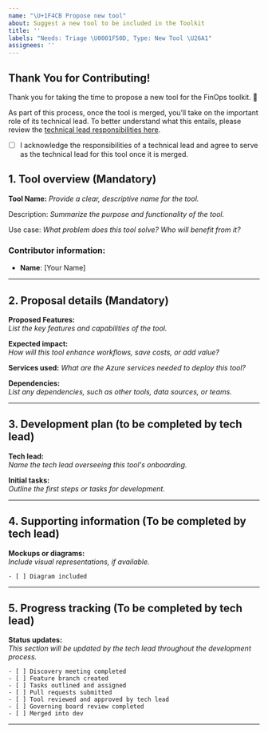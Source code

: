 ```yaml
---
name: "\U+1F4CB Propose new tool"
about: Suggest a new tool to be included in the Toolkit
title: ''
labels: "Needs: Triage \U0001F50D, Type: New Tool \U26A1"
assignees: ''
---
```

## Thank You for Contributing!  
Thank you for taking the time to propose a new tool for the FinOps toolkit. 🙌  

As part of this process, once the tool is merged, you’ll take on the important role of its technical lead. To better understand what this entails, please review the [technical lead responsibilities here](https://github.com/microsoft/finops-toolkit/blob/dev/docs-wiki/Advisory-council.md).  

- [ ] I acknowledge the responsibilities of a technical lead and agree to serve as the technical lead for this tool once it is merged.  


## 1. Tool overview (Mandatory)
**Tool Name:**
_Provide a clear, descriptive name for the tool._  

Description:
_Summarize the purpose and functionality of the tool._  

Use case:
_What problem does this tool solve? Who will benefit from it?_  

### Contributor information:
- **Name**: [Your Name]

---

## 2. Proposal details (Mandatory)
**Proposed Features:**  
_List the key features and capabilities of the tool._  

**Expected impact:**  
_How will this tool enhance workflows, save costs, or add value?_  

**Services used:**
_What are the Azure services needed to deploy this tool?_

**Dependencies:**  
_List any dependencies, such as other tools, data sources, or teams._  

---

## 3. Development plan (to be completed by tech lead)

**Tech lead:**  
_Name the tech lead overseeing this tool's onboarding._  

**Initial tasks:**  
_Outline the first steps or tasks for development._  


---

## 4. Supporting information (To be completed by tech lead)
**Mockups or diagrams:**  
_Include visual representations, if available._  
```[tasklist]
- [ ] Diagram included
```
---


## 5. Progress tracking (To be completed by tech lead)
**Status updates:**  
_This section will be updated by the tech lead throughout the development process._  
```[tasklist]
- [ ] Discovery meeting completed  
- [ ] Feature branch created  
- [ ] Tasks outlined and assigned  
- [ ] Pull requests submitted  
- [ ] Tool reviewed and approved by tech lead  
- [ ] Governing board review completed  
- [ ] Merged into dev  
```
---

